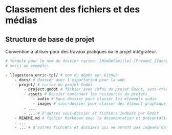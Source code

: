 # Classement des fichiers et des médias

## Structure de base de projet

Convention a utiliser pour des travaux pratiques ou le projet intégrateur.

```bash
# formule pour le nom du dossier racine: [NomDeFamille]-[Prénom]_[IdentifiantTravail]
# voici un exemple: 

- llagostera_enric-tp1/ # nom du dépôt sur GitHub
    - docs/ # dossier avec l'exportation pour la web
    - projet/ # racine du projet Godot
        - project.godot # fichier avec infos du projet Godot, auto-crée
        - assets # Dossier contenant les ressources du projets
            - audio # Sous-dossier pour classer les élements audio
            - images # sous-dossier pour classer des élément graphique
        - ...
        - ... # d'autres sous-dossier et fichiers indexés par Godot
    - README.md # fichier Markdown avec la documentation et présentation du projet
    - ... 
    - ... # d'autres fichiers et dossiers qui ne seront pas indexés dans le projet Godot
```
